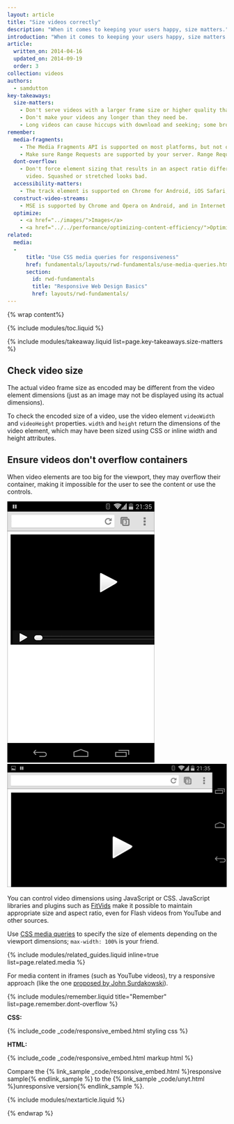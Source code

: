 ```yaml
---
layout: article
title: "Size videos correctly"
description: "When it comes to keeping your users happy, size matters."
introduction: "When it comes to keeping your users happy, size matters."
article:
  written_on: 2014-04-16
  updated_on: 2014-09-19
  order: 3
collection: videos
authors:
  - samdutton
key-takeaways:
  size-matters:
    - Don't serve videos with a larger frame size or higher quality than the platform can handle.
    - Don't make your videos any longer than they need be.
    - Long videos can cause hiccups with download and seeking; some browsers may have to wait until the video downloads before beginning playback.
remember:
  media-fragments:
    - The Media Fragments API is supported on most platforms, but not on iOS.
    - Make sure Range Requests are supported by your server. Range Requests are enabled by default on most servers, but some hosting services may turn them off.
  dont-overflow:
    - Don't force element sizing that results in an aspect ratio different from the original
      video. Squashed or stretched looks bad.
  accessibility-matters:
    - The track element is supported on Chrome for Android, iOS Safari, and all current browsers on desktop except Firefox (see <a href="http://caniuse.com/track" title="Track element support status">caniuse.com/track</a>). There are several polyfills available too. We recommend <a href='//www.delphiki.com/html5/playr/' title='Playr track element polyfill'>Playr</a> or <a href='//captionatorjs.com/' title='Captionator track'>Captionator</a>.
  construct-video-streams:
    - MSE is supported by Chrome and Opera on Android, and in Internet Explorer 11 and Chrome for desktop, with support planned for <a href='http://wiki.mozilla.org/Platform/MediaSourceExtensions' title='Firefox Media Source Extensions implementation timeline'>Firefox</a>.
  optimize:
    - <a href="../images/">Images</a>
    - <a href="../../performance/optimizing-content-efficiency/">Optimizing content efficiency</a>
related:
  media:
  -
      title: "Use CSS media queries for responsiveness"
      href: fundamentals/layouts/rwd-fundamentals/use-media-queries.html
      section:
        id: rwd-fundamentals
        title: "Responsive Web Design Basics"
        href: layouts/rwd-fundamentals/
---
```


{% wrap content%}

{% include modules/toc.liquid %}

{% include modules/takeaway.liquid list=page.key-takeaways.size-matters %}

<style>

  img, video, object {
    max-width: 100%;
  }

  img.center {
    display: block;
    margin-left: auto;
    margin-right: auto;
  }

</style>

## Check video size

The actual video frame size as encoded may be different from the video
element dimensions (just as an image may not be displayed using its actual
dimensions).

To check the encoded size of a video, use the video element `videoWidth`
and `videoHeight` properties. `width` and `height` return the dimensions of
the video element, which may have been sized using CSS or inline width and
height attributes.

## Ensure videos don't overflow containers

When video elements are too big for the viewport, they may overflow their
container, making it impossible for the user to see the content or use
the controls.

<div class="clear">
    <img class="g-wide--1 g-medium--half" alt="Android Chrome screenshot, portrait: unstyled video element overflows viewport" src="images/Chrome-Android-portrait-video-unstyled.png">
    <img class="g-wide--2 g-wide--last g-medium--half g--last" alt="Android Chrome screenshot, landscape: unstyled video element overflows viewport" src="images/Chrome-Android-landscape-video-unstyled.png">
</div>

You can control video dimensions using JavaScript or CSS. JavaScript libraries
and plugins such as [FitVids](//fitvidsjs.com/) make it possible to maintain
appropriate size and aspect ratio, even for Flash videos from YouTube and
other sources.

Use [CSS media queries](../../layouts/rwd-fundamentals/#use-css-media-queries-for-responsiveness) to specify the size of elements depending on the viewport dimensions; `max-width: 100%` is your friend.

{% include modules/related_guides.liquid inline=true list=page.related.media %}

For media content in iframes (such as YouTube videos), try a responsive
approach (like the one [proposed by John Surdakowski](//avexdesigns.com/responsive-youtube-embed/)).

{% include modules/remember.liquid title="Remember" list=page.remember.dont-overflow %}

**CSS:**

{% include_code _code/responsive_embed.html styling css %}

**HTML:**

{% include_code _code/responsive_embed.html markup html %}

Compare the {% link_sample _code/responsive_embed.html %}responsive sample{% endlink_sample %} to the {% link_sample _code/unyt.html %}unresponsive version{% endlink_sample %}.


{% include modules/nextarticle.liquid %}

{% endwrap %}
